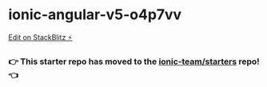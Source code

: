 # ionic-angular-v5-o4p7vv

[Edit on StackBlitz ⚡️](https://stackblitz.com/edit/ionic-angular-v5-o4p7vv)
### :point_right: This starter repo has moved to the [ionic-team/starters](https://github.com/ionic-team/starters/tree/master/ionic-angular/official/tabs) repo! :point_left:
